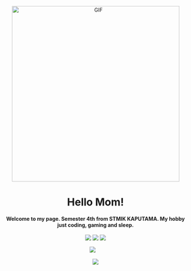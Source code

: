 <div align=center>

<img alt="GIF" src="https://www.google.com/url?sa=i&url=https%3A%2F%2Fgiphy.com%2Fexplore%2Fdiscord-anime&psig=AOvVaw3-04Fn7H-Ui2gzNRcbjeJ6&ust=1715674808645000&source=images&cd=vfe&opi=89978449&ved=0CBEQjRxqFwoTCIDguPCYioYDFQAAAAAdAAAAABAJ" width="457" height="480" />

# Hello Mom!

####  Welcome to my page. Semester 4th from STMIK KAPUTAMA. My hobby just coding, gaming and sleep.

[![](https://img.shields.io/badge/Gmail-D14836?style=for-the-badge&logo=gmail&logoColor=white)](mailto:hiszattamvan21@gmail.com)
[![](https://img.shields.io/badge/LinkedIn-0077B5?style=for-the-badge&logo=linkedin&logoColor=white)](https://www.linkedin.com/in/muhammad-hiszat)
[![](https://img.shields.io/badge/Discord-00215E?style=for-the-badge&logo=discord&logoColor=white)](https://www.discordapp.com/users/orekizt)



![](https://github-readme-stats.vercel.app/api/top-langs/?username=Hiszat&theme=dark&hide_border=false&include_all_commits=true&count_private=false&layout=compact) &nbsp; &nbsp;



![](http://github-profile-summary-cards.vercel.app/api/cards/profile-details?username=Hiszat&theme=aura_dark&)


</div>
